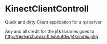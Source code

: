 # KinectClientControll

Quick and dirty Client application for a rpi server



Any and all credit for the j4k libraries goes to http://research.dwi.ufl.edu/ufdw/j4k/index.php
